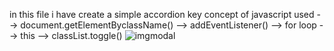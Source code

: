 in this file i have create a simple accordion 
key concept of javascript used --> document.getElementByclassName()
                               --> addEventListener()
                               --> for loop
                               --> this
                               --> classList.toggle()
        ![imgmodal](https://github.com/DilbaghToor/Javascript-Quote-Generator-/assets/129930782/068a42b7-3819-4f40-9c1c-ff096af57b6f)
                       
